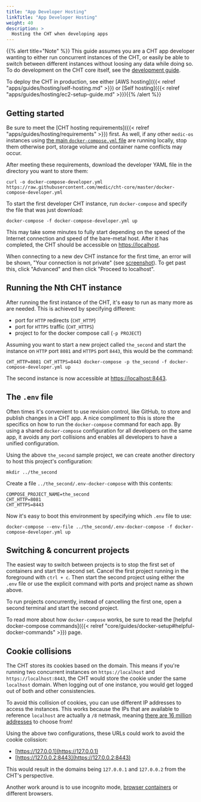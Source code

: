 ```yaml
---
title: "App Developer Hosting"
linkTitle: "App Developer Hosting"
weight: 40
description: >
  Hosting the CHT when developing apps
---
```


{{% alert title="Note" %}} This guide assumes you are a CHT app developer wanting to either run concurrent instances of the CHT, or easily be able to switch between different instances without loosing any data while doing so. To do development on the CHT core itself, see the [development guide](https://github.com/medic/cht-core/blob/master/DEVELOPMENT.md). 

To deploy the CHT in production, see either [AWS hosting]({{< relref "apps/guides/hosting/self-hosting.md" >}}) or [Self hosting]({{< relref "apps/guides/hosting/ec2-setup-guide.md" >}}){{% /alert %}}


## Getting started

Be sure to meet the [CHT hosting requirements]({{< relref "apps/guides/hosting/requirements" >}}) first. As well, if any other `medic-os` instances using [the main `docker-compose.yml` file](https://github.com/medic/cht-core/blob/master/docker-compose.yml) are running locally, stop them otherwise port, storage volume and container name conflicts may occur.

After meeting these requirements, download the developer YAML file in the directory you want to store them:

```shell script
curl -o docker-compose-developer.yml https://raw.githubusercontent.com/medic/cht-core/master/docker-compose-developer.yml
```

To start the first developer CHT instance, run `docker-compose` and specify the file that was just download:

```shell script
docker-compose -f docker-compose-developer.yml up
```

This may take some minutes to fully start depending on the speed of the Internet connection and speed of the bare-metal host.  After it has completed, the CHT should be accessible on [https://localhost](https://localhost).

When connecting to a new dev CHT instance for the first time, an error will be shown, "Your connection is not private" (see [screenshot](/apps/tutorials/local-setup/privacy.error.png)). To get past this, click "Advanced" and then click "Proceed to localhost".

## Running the Nth CHT instance

After running the first instance of the CHT, it's easy to run as many more as are needed.  This is achieved by specifying different:

* port for `HTTP` redirects (`CHT_HTTP`)
* port for `HTTPS` traffic (`CHT_HTTPS`)
* project to for the docker compose call (`-p PROJECT`)

Assuming you want to start a new project called `the_second` and  start the instance on `HTTP` port `8081` and `HTTPS` port `8443`, this would be the command:

```shell script
CHT_HTTP=8081 CHT_HTTPS=8443 docker-compose -p the_second -f docker-compose-developer.yml up
```

The second instance is now accessible at  [https://localhost:8443](https://localhost:8443).

## The `.env` file 

Often times it's convenient to use revision control, like GitHub, to store and publish changes in a CHT app.  A nice compliment to this is store the specifics on how to run the `docker-compose` command for each app. By using a shared `docker-compose` configuration for all developers on the same app, it avoids any port collisions and enables all developers to have a unified configuration.

Using the above `the_second` sample project, we can create another directory to host this project's configuration:

```shell
mkdir ../the_second
```

Create a file `../the_second/.env-docker-compose` with this contents:

```shell
COMPOSE_PROJECT_NAME=the_second
CHT_HTTP=8081
CHT_HTTPS=8443
```

Now it's easy to boot this environment by specifying which `.env` file to use:

```shell
docker-compose --env-file ../the_second/.env-docker-compose -f docker-compose-developer.yml up
```

## Switching & concurrent projects

The easiest way to switch between projects is to stop the first set of containers and start the second set. Cancel the first project running in the foreground with `ctrl + c`. Then start the second project using either the `.env` file or use the explicit command with ports and project name as shown above.

To run projects concurrently, instead of cancelling the first one, open a second terminal and start the second project.  

To read more about how `docker-compose` works, be sure to read the [helpful docker-compose commands]({{< relref "core/guides/docker-setup#helpful-docker-commands" >}}) page. 

## Cookie collisions

The CHT stores its cookies based on the domain.  This means if you're running two concurrent instances on `https://localhost` and `https://localhost:8443`, the CHT would store the cookie under the same `localhost` domain. When logging out of one instance, you would get logged out of both and other consistencies.

To avoid this collision of cookies, you can use different IP addresses to access the instances.  This works because the IPs that are available to reference `localhost` are actually a `/8` netmask, meaning [there are 16 million addresses](https://en.wikipedia.org/wiki/Localhost#Name_resolution) to choose from!  

Using the above two configurations, these URLs could work to avoid the cookie colission: 

* [https://127.0.0.1](https://127.0.0.1)
* [https://127.0.0.2:8443](https://127.0.0.2:8443)

This would result in the domains being `127.0.0.1` and `127.0.0.2` from the CHT's perspective.

Another work around is to use incognito mode, [browser containers](https://support.mozilla.org/en-US/kb/containers) or different browsers.